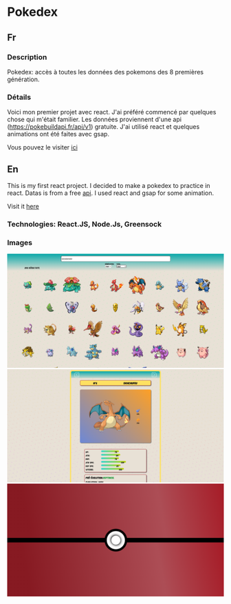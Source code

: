 # Pokedex

## Fr

### Description

Pokedex: accès à toutes les données des pokemons des 8 premières génération.

### Détails

Voici mon premier projet avec react. J'ai préféré commencé par quelques chose qui m'était familier. Les données proviennent d'une api (https://pokebuildapi.fr/api/v1) gratuite.
J'ai utilisé react et quelques animations ont été faites avec gsap.

Vous pouvez le visiter [ici](https://seblau02.github.io/Pokedex-React/)

## En

This is my first react project. I decided to make a pokedex to practice in react. Datas is from a free [api](https://pokebuildapi.fr/api/v1). I used react and gsap for some animation.

Visit it [here](https://seblau02.github.io/Pokedex-React/)

### Technologies: React.JS, Node.Js, Greensock

### Images

<img src="illustration/pokedex1-3.png" alt="resuoltats des recherches" width="800">
<img src="illustration/pokedex2-3.png" alt="détails d'un pokemon" width="800">
<img src="illustration/pokedex3-3.png" alt="accueil" width="800">
